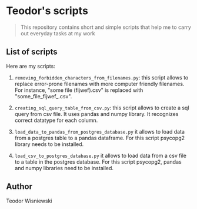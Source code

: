 # Teodor's scripts
> This repository contains short and simple scripts that help me to carry out everyday tasks
> at my work

## List of scripts
Here are my scripts:

1. ```removing_forbidden_characters_from_filenames.py```: this script allows to 
replace error-prone filenames with more computer friendly filenames. For instance,
   "some file (fijwef).csv" is replaced with "some_file_fijwef_.csv".
    
2. ```creating_sql_query_table_from_csv.py```: this script allows to create a sql query from csv file. 
   It uses pandas and numpy library. It recognizes correct datatype for each column.

3. ```load_data_to_pandas_from_postgres_database.py``` it allows to load data from a postgres table to a pandas dataframe.
For this script psycopg2 library needs to be installed.

4. ```load_csv_to_postgres_database.py``` it allows to load data from a csv file to a table in the postgres database.
For this script psycopg2, pandas and numpy libraries need to be installed.

## Author
Teodor Wisniewski